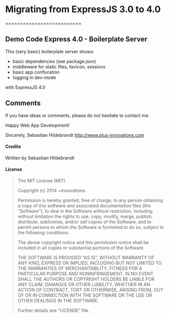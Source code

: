 # Migrating from ExpressJS 3.0 to 4.0
==========================

## Demo Code Express 4.0 - Boilerplate Server

This (very basic) boilerplate server shows:

- basic dependencies (see package.json)
- middleware for static files, favicon, sessions
- basic app confiuration
- logging in dev-mode

with ExpressJS 4.0

## Comments

If you have ideas or comments, please do not hesitate to contact me.

Happy Web App Development!

Sincerely,
Sebastian Hildebrandt
http://www.plus-innovations.com

#### Credits

Written by Sebastian Hildebrandt

#### License

>The MIT License (MIT)
>
>Copyright (c) 2014 +innovations.
>
>Permission is hereby granted, free of charge, to any person obtaining a copy
>of this software and associated documentation files (the "Software"), to deal
>in the Software without restriction, including without limitation the rights
>to use, copy, modify, merge, publish, distribute, sublicense, and/or sell
>copies of the Software, and to permit persons to whom the Software is
>furnished to do so, subject to the following conditions:
>
>The above copyright notice and this permission notice shall be included in
>all copies or substantial portions of the Software.
>
>THE SOFTWARE IS PROVIDED "AS IS", WITHOUT WARRANTY OF ANY KIND, EXPRESS OR
>IMPLIED, INCLUDING BUT NOT LIMITED TO THE WARRANTIES OF MERCHANTABILITY,
>FITNESS FOR A PARTICULAR PURPOSE AND NONINFRINGEMENT. IN NO EVENT SHALL THE
>AUTHORS OR COPYRIGHT HOLDERS BE LIABLE FOR ANY CLAIM, DAMAGES OR OTHER
>LIABILITY, WHETHER IN AN ACTION OF CONTRACT, TORT OR OTHERWISE, ARISING FROM,
>OUT OF OR IN CONNECTION WITH THE SOFTWARE OR THE USE OR OTHER DEALINGS IN
>THE SOFTWARE.
> 
>Further details see "LICENSE" file.
